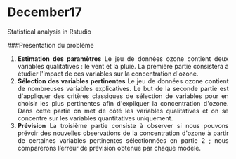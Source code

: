 # December17
Statistical analysis in Rstudio 


###Présentation du problème

<div style="text-align:justify">

1. **Estimation des paramètres**
Le jeu de données ozone contient deux variables qualitatives : le vent et la pluie. La première partie consistera à étudier l'impact de ces variables sur la concentration d'ozone. 
2. **Sélection des variables pertinentes**
Le jeu de données ozone contient de nombreuses variables explicatives. Le but de la seconde partie est d'appliquer des critères classiques de sélection de variables pour en choisir les plus pertinentes afin d'expliquer la concentration d'ozone. Dans cette partie on met de côté les variables qualitatives et on se concentre sur les variables quantitatives uniquement.
3. **Prévision**
La troisième partie consiste à observer si nous pouvons prévoir  des nouvelles observations de la concentration d'ozone à partir de certaines variables pertinentes sélectionnées en partie 2 ; nous comparerons l’erreur de prévision obtenue par chaque modèle.
